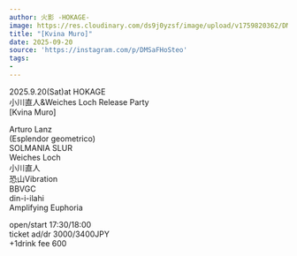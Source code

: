 ```yaml
---
author: 火影 -HOKAGE-
image: https://res.cloudinary.com/ds9j0yzsf/image/upload/v1759820362/DMSaFHoSteo.jpg
title: "[Kvina Muro]"
date: 2025-09-20
source: 'https://instagram.com/p/DMSaFHoSteo'
tags:
- 
---
```

2025.9.20(Sat)at HOKAGE<br>
小川直人&Weiches Loch Release Party<br>
[Kvina Muro]

Arturo Lanz<br>
(Esplendor geometrico)<br>
SOLMANIA SLUR<br>
Weiches Loch<br>
小川直人<br>
恐山Vibration<br>
BBVGC<br>
din-i-ilahi<br>
Amplifying Euphoria

open/start 17:30/18:00<br>
ticket ad/dr 3000/3400JPY<br>
+1drink fee 600